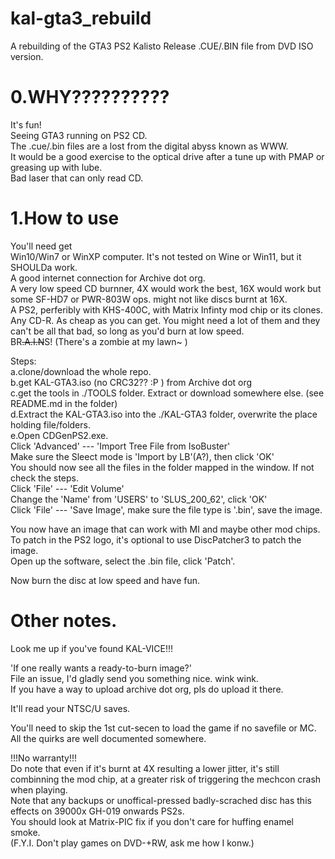 # kal-gta3_rebuild
A rebuilding of the GTA3 PS2 Kalisto Release .CUE/.BIN file from DVD ISO version.
  
# 0.WHY??????????
  

It's fun!   
Seeing GTA3 running on PS2 CD.   
The .cue/.bin files are a lost from the digital abyss known as WWW.    
It would be a good exercise to the optical drive after a tune up with PMAP or greasing up with lube.   
Bad laser that can only read CD.
  
  
# 1.How to use
  You'll need get  
   Win10/Win7 or WinXP computer. It's not tested on Wine or Win11, but it SHOULDa work.   
   A good internet connection for Archive dot org.  
   A very low speed CD burnner, 4X would work the best, 16X would work but some SF-HD7 or PWR-803W ops. might not like discs burnt at 16X.  
   A PS2, perferibly with KHS-400C, with Matrix Infinty mod chip or its clones.  
   Any CD-R. As cheap as you can get. You might need a lot of them and they can't be all that bad, so long as you'd burn at low speed.  
   BR~~.A.I.N~~S! (There's a zombie at my lawn~ )  
  
  
 Steps:    
  a.clone/download the whole repo.  
  b.get KAL-GTA3.iso (no CRC32?? :P ) from Archive dot org  
  c.get the tools in ./TOOLS folder. Extract or download somewhere else. (see README.md in the folder)  
  d.Extract the KAL-GTA3.iso into the ./KAL-GTA3 folder, overwrite the place holding file/folders.  
  e.Open CDGenPS2.exe.  
     Click 'Advanced' --- 'Import Tree File from IsoBuster'  
     Make sure the Sleect mode is 'Import by LB'(A?), then click 'OK'  
   You should now see all the files in the folder mapped in the window. If not check the steps.  
     Click 'File' --- 'Edit Volume'  
     Change the 'Name' from 'USERS' to 'SLUS_200_62', click 'OK'  
     Click 'File' --- 'Save Image', make sure the file type is '.bin', save the image.  
  
  You now have an image that can work with MI and maybe other mod chips. To patch in the PS2 logo, it's optional to use DiscPatcher3 to patch the image.  
    Open up the software, select the .bin file, click 'Patch'.  
  
  
Now burn the disc at low speed and have fun.
  
  
# Other notes.  
  
Look me up if you've found KAL-VICE!!!  
  
'If one really wants a ready-to-burn image?'  
  File an issue, I'd gladly send you something nice. wink wink.   
  If you have a way to upload archive dot org, pls do upload it there.  
   
It'll read your NTSC/U saves.  
 
You'll need to skip the 1st cut-secen to load the game if no savefile or MC.  
 All the quirks are well documented somewhere.  

!!!No warranty!!!  
Do note that even if it's burnt at 4X resulting a lower jitter, it's still combinning the mod chip, at a greater risk of triggering the mechcon crash when playing.     
Note that any backups or unoffical-pressed badly-scrached disc has this effects on 39000x GH-019 onwards PS2s.   
You should look at Matrix-PIC fix if you don't care for huffing enamel smoke.  
(F.Y.I. Don't play games on DVD-+RW, ask me how I konw.)  



  
